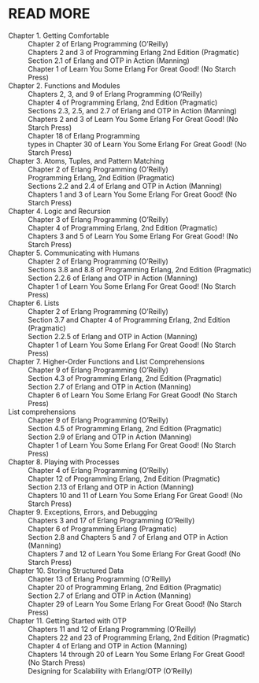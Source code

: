 # READ MORE
<dl>
  <dt>Chapter 1. Getting Comfortable</dt>
   <dd>Chapter 2 of Erlang Programming (O’Reilly)</dd>
   <dd>Chapters 2 and 3 of Programming Erlang 2nd Edition (Pragmatic)</dd>
   <dd>Section 2.1 of Erlang and OTP in Action (Manning)</dd>
   <dd>Chapter 1 of Learn You Some Erlang For Great Good! (No Starch Press)</dd>
  
  <dt>Chapter 2. Functions and Modules</dt>
   <dd>Chapters 2, 3, and 9 of Erlang Programming (O’Reilly)</dd>
   <dd>Chapter 4 of Programming Erlang, 2nd Edition (Pragmatic)</dd>
   <dd>Sections 2.3, 2.5, and 2.7 of Erlang and OTP in Action (Manning)</dd>
   <dd>Chapters 2 and 3 of Learn You Some Erlang For Great Good! (No Starch Press)</dd>
   <dd>Chapter 18 of Erlang Programming</dd>
   <dd>types in Chapter 30 of Learn You Some Erlang For Great Good! (No Starch Press)</dd> 
   
  <dt>Chapter 3. Atoms, Tuples, and Pattern Matching</dt>
   <dd>Chapter 2 of Erlang Programming (O’Reilly)</dd>
   <dd>Programming Erlang, 2nd Edition (Pragmatic)</dd>
   <dd>Sections 2.2 and 2.4 of Erlang and OTP in Action (Manning)</dd>
   <dd>Chapters 1 and 3 of Learn You Some Erlang For Great Good! (No Starch Press)</dd>
  
  <dt>Chapter 4. Logic and Recursion</dt>
   <dd>Chapter 3 of Erlang Programming (O’Reilly)</dd>
   <dd>Chapter 4 of Programming Erlang, 2nd Edition (Pragmatic)</dd>
   <dd>Chapters 3 and 5 of Learn You Some Erlang For Great Good! (No Starch Press)</dd>
   
 <dt>Chapter 5. Communicating with Humans</dt>
   <dd>Chapter 2 of Erlang Programming (O’Reilly)</dd>
   <dd>Sections 3.8 and 8.8 of Programming Erlang, 2nd Edition (Pragmatic)</dd>
   <dd>Section 2.2.6 of Erlang and OTP in Action (Manning)</dd>
   <dd>Chapter 1 of Learn You Some Erlang For Great Good! (No Starch Press)</dd>
    
  <dt>Chapter 6. Lists</dt>
   <dd>Chapter 2 of Erlang Programming (O’Reilly)</dd>
   <dd>Section 3.7 and Chapter 4 of Programming Erlang, 2nd Edition (Pragmatic)</dd>
   <dd>Section 2.2.5 of Erlang and OTP in Action (Manning)</dd>
   <dd>Chapter 1 of Learn You Some Erlang For Great Good! (No Starch Press)</dd>
  
  <dt>Chapter 7. Higher-Order Functions and List Comprehensions</dt>
   <dd>Chapter 9 of Erlang Programming (O’Reilly)</dd>
   <dd>Section 4.3 of Programming Erlang, 2nd Edition (Pragmatic)</dd>
   <dd>Section 2.7 of Erlang and OTP in Action (Manning)</dd>
   <dd>Chapter 6 of Learn You Some Erlang For Great Good! (No Starch Press)</dd>
   <dd>
   <dt>List comprehensions</dt>
    <dd>Chapter 9 of Erlang Programming (O’Reilly)</dd>
    <dd>Section 4.5 of Programming Erlang, 2nd Edition (Pragmatic)</dd>
    <dd>Section 2.9 of Erlang and OTP in Action (Manning)</dd>
    <dd>Chapter 1 of Learn You Some Erlang For Great Good! (No Starch Press)</dd>
   </dd>
  
  <dt>Chapter 8. Playing with Processes</dt>
   <dd>Chapter 4 of Erlang Programming (O’Reilly)</dd>
   <dd>Chapter 12 of Programming Erlang, 2nd Edition (Pragmatic)</dd>
   <dd>Section 2.13 of Erlang and OTP in Action (Manning)</dd>
   <dd>Chapters 10 and 11 of Learn You Some Erlang For Great Good! (No Starch Press)</dd>

  <dt>Chapter 9. Exceptions, Errors, and Debugging</dt>
   <dd>Chapters 3 and 17 of Erlang Programming (O’Reilly)</dd>
   <dd>Chapter 6 of Programming Erlang (Pragmatic)</dd>
   <dd>Section 2.8 and Chapters 5 and 7 of Erlang and OTP in Action (Manning)</dd>
   <dd>Chapters 7 and 12 of Learn You Some Erlang For Great Good! (No Starch Press)</dd>
  
  <dt>Chapter 10. Storing Structured Data</dt>
   <dd>Chapter 13 of Erlang Programming (O’Reilly)</dd>
   <dd>Chapter 20 of Programming Erlang, 2nd Edition (Pragmatic)</dd>
   <dd>Section 2.7 of Erlang and OTP in Action (Manning)</dd>
   <dd>Chapter 29 of Learn You Some Erlang For Great Good! (No Starch Press)</dd>
  
  <dt>Chapter 11. Getting Started with OTP</dt>
   <dd>Chapters 11 and 12 of Erlang Programming (O’Reilly)</dd>
   <dd>Chapters 22 and 23 of Programming Erlang, 2nd Edition (Pragmatic)</dd>
   <dd>Chapter 4 of Erlang and OTP in Action (Manning)</dd>
   <dd>Chapters 14 through 20 of Learn You Some Erlang For Great Good! (No Starch Press)</dd>
   <dd>Designing for Scalability with Erlang/OTP (O’Reilly)</dd>
